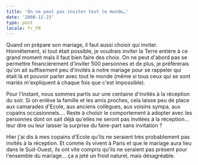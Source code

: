 ```yaml
---
title: 'On ne peut pas inviter tout le monde…'
date: '2008-11-23'
type: post
locale: fr_FR
---
```


Quand on prépare son mariage, il faut aussi choisir qui inviter. Honnêtement, si tout était possible, je voudrais inviter la Terre entière à ce grand moment mais il faut bien faire des choix. On ne peut d'abord pas se permettre financièrement d'inviter 500 personnes et de plus, je préfèrerais qu'on ait suffisement peu d'invités à notre mariage pour se rappeler qui était là et pouvoir parler avec tout le monde (même si tous ceux qui se sont mariés m'expliquent à chaque fois que c'est impossible).

Pour l'instant, nous sommes partis sur une centaine d'invités à la réception du soir. Si on enlève la famille et les amis proches, cela laisse peu de place aux camarades d'Ecole, aux anciens collègues, aux voisins sympa, aux copains occasionnels…. Reste à choisir le comportement à adopter avec les personnes dont on sait déjà qu'elles ne seront pas invitées à la réception… leur dire ou leur laisser la surprise du faire-part sans invitation&nbsp;?

Hier j'ai dis à mes copains d'Ecole qu'ils ne seraient très probablement pas invités à la réception. Et comme ils vivent à Paris et que le mariage aura lieu dans le Sud-Ouest, ils ont vite compris qu'ils ne seraient pas présent pour l'ensemble du mariage… ça a jeté un froid naturel, mais désagréable.
